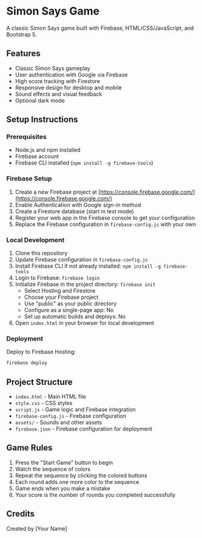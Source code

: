 # Simon Says Game

A classic Simon Says game built with Firebase, HTML/CSS/JavaScript, and Bootstrap 5.

## Features

- Classic Simon Says gameplay
- User authentication with Google via Firebase
- High score tracking with Firestore
- Responsive design for desktop and mobile
- Sound effects and visual feedback
- Optional dark mode

## Setup Instructions

### Prerequisites

- Node.js and npm installed
- Firebase account
- Firebase CLI installed (`npm install -g firebase-tools`)

### Firebase Setup

1. Create a new Firebase project at [https://console.firebase.google.com/](https://console.firebase.google.com/)
2. Enable Authentication with Google sign-in method
3. Create a Firestore database (start in test mode)
4. Register your web app in the Firebase console to get your configuration
5. Replace the Firebase configuration in `firebase-config.js` with your own

### Local Development

1. Clone this repository
2. Update Firebase configuration in `firebase-config.js`
3. Install Firebase CLI if not already installed: `npm install -g firebase-tools`
4. Login to Firebase: `firebase login`
5. Initialize Firebase in the project directory: `firebase init`
   - Select Hosting and Firestore
   - Choose your Firebase project
   - Use "public" as your public directory
   - Configure as a single-page app: No
   - Set up automatic builds and deploys: No
6. Open `index.html` in your browser for local development

### Deployment

Deploy to Firebase Hosting:

```bash
firebase deploy
```

## Project Structure

- `index.html` - Main HTML file
- `style.css` - CSS styles
- `script.js` - Game logic and Firebase integration
- `firebase-config.js` - Firebase configuration
- `assets/` - Sounds and other assets
- `firebase.json` - Firebase configuration for deployment

## Game Rules

1. Press the "Start Game" button to begin
2. Watch the sequence of colors
3. Repeat the sequence by clicking the colored buttons
4. Each round adds one more color to the sequence
5. Game ends when you make a mistake
6. Your score is the number of rounds you completed successfully

## Credits

Created by [Your Name]